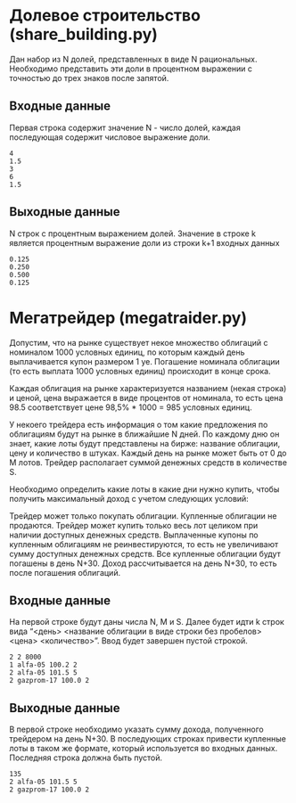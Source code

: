 # Долевое строительство (share_building.py)
Дан набор из N долей, представленных в виде N рациональных. Необходимо представить эти доли в процентном выражении c точностью до трех знаков после запятой.

## Входные данные
Первая строка содержит значение N - число долей, каждая последующая содержит числовое выражение доли.
```
4
1.5
3
6
1.5
```

## Выходные данные
N строк с процентным выражением долей. Значение в строке k является процентным выражение доли из строки k+1 входных данных
```
0.125
0.250
0.500
0.125
```

# Мегатрейдер (megatraider.py)
Допустим, что на рынке существует некое множество облигаций с номиналом 1000 условных единиц, по которым каждый день выплачивается купон размером 1 уе. Погашение номинала облигации (то есть выплата 1000 условных единиц) происходит в конце срока.

Каждая облигация на рынке характеризуется названием (некая строка) и ценой, цена выражается в виде процентов от номинала, то есть цена 98.5 соответствует цене 98,5% * 1000 = 985 условных единиц.

У некоего трейдера есть информация о том какие предложения по облигациям будут на рынке в ближайшие N дней. По каждому дню он знает, какие лоты будут представлены на бирже: название облигации, цену и количество в штуках. Каждый день на рынке может быть от 0 до M лотов. Трейдер располагает суммой денежных средств в количестве S.

Необходимо определить какие лоты в какие дни нужно купить, чтобы получить максимальный доход с учетом следующих условий:

Трейдер может только покупать облигации. Купленные облигации не продаются.
Трейдер может купить только весь лот целиком при наличии доступных денежных средств.
Выплаченные купоны по купленным облигациям не реинвестируются, то есть не увеличивают сумму доступных денежных средств.
Все купленные облигации будут погашены в день N+30.
Доход рассчитывается на день N+30, то есть после погашения облигаций.

## Входные данные
На первой строке будут даны числа N, M и S. Далее будет идти k строк вида “<день> <название облигации в виде строки без пробелов> <цена> <количество>”. Ввод будет завершен пустой строкой.
```
2 2 8000
1 alfa-05 100.2 2
2 alfa-05 101.5 5
2 gazprom-17 100.0 2
```

## Выходные данные
В первой строке необходимо указать сумму дохода, полученного трейдером на день N+30. В последующих строках привести купленные лоты в таком же формате, который используется во входных данных. Последняя строка должна быть пустой.
```
135
2 alfa-05 101.5 5
2 gazprom-17 100.0 2
```
